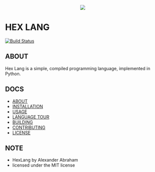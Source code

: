 <p align="center">
  <img src="https://github.com/RealAAbraham/HexLang/raw/master/assets/images/logo/hex.png"/>
</p>

# HEX LANG

[![Build Status](https://travis-ci.org/RealAAbraham/HexLang.svg?branch=master)](https://travis-ci.org/RealAAbraham/HexLang)

## ABOUT
Hex Lang is a simple, compiled programming language, implemented in Python.

## DOCS
- [ABOUT](https://hexlang.com/about.html)
- [INSTALLATION](https://hexlang.com/install.html)
- [USAGE](https://hexlang.com/usage.html)
- [LANGUAGE TOUR](https://hexlang.com/tour.html)
- [BUILDING](https://hexlang.com/building.html)
- [CONTRIBUTING](https://hexlang.com/contributing.html)
- [LICENSE](https://hexlang.com/license.html)

## NOTE
- HexLang by Alexander Abraham
- licensed under the MIT license
